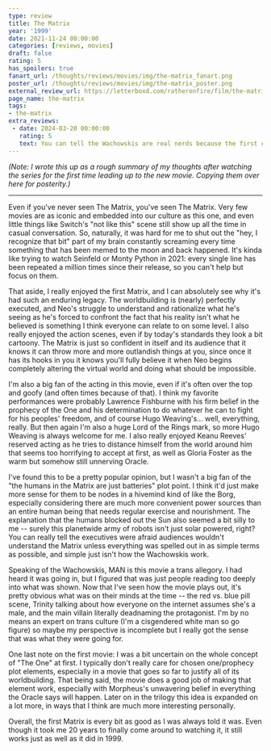 ```yaml
---
type: review
title: The Matrix
year: '1999'
date: 2021-11-24 00:00:00
categories: [reviews, movies]
draft: false
rating: 5
has_spoilers: true
fanart_url: /thoughts/reviews/movies/img/the-matrix_fanart.png
poster_url: /thoughts/reviews/movies/img/the-matrix_poster.png
external_review_url: https://letterboxd.com/ratheronfire/film/the-matrix/
page_name: the-matrix
tags:
- the-matrix
extra_reviews:
 - date: 2024-03-20 00:00:00
   rating: 5
   text: You can tell the Wachowskis are real nerds because the first combination key Neo tries is Ctrl+X, not Ctrl+Alt+Delete.
---
```


*(Note: I wrote this up as a rough summary of my thoughts after watching the series for the first time leading up to the new movie. Copying them over here for posterity.)*

---

Even if you've never seen The Matrix, you've seen The Matrix. Very few movies are as iconic and embedded into our culture as this one, and even little things like Switch's "not like this" scene still show up all the time in casual conversation. So, naturally, it was hard for me to shut out the "hey, I recognize that bit" part of my brain constantly screaming every time something that has been memed to the moon and back happened. It's kinda like trying to watch Seinfeld or Monty Python in 2021: every single line has been repeated a million times since their release, so you can't help but focus on them.

That aside, I really enjoyed the first Matrix, and I can absolutely see why it's had such an enduring legacy. The worldbuilding is (nearly) perfectly executed, and Neo's struggle to understand and rationalize what he's seeing as he's forced to confront the fact that his reality isn't what he believed is something I think everyone can relate to on some level. I also really enjoyed the action scenes, even if by today's standards they look a bit cartoony. The Matrix is just so confident in itself and its audience that it knows it can throw more and more outlandish things at you, since once it has its hooks in you it knows you'll fully believe it when Neo begins completely altering the virtual world and doing what should be impossible.

I'm also a big fan of the acting in this movie, even if it's often over the top and goofy (and often times because of that). I think my favorite performances were probably Lawrence Fishburne with his firm belief in the prophecy of the One and his determination to do whatever he can to fight for his peoples' freedom, and of course Hugo Weaving's... well, everything, really. But then again I'm also a huge Lord of the Rings mark, so more Hugo Weaving is always welcome for me. I also really enjoyed Keanu Reeves' reserved acting as he tries to distance himself from the world around him that seems too horrifying to accept at first, as well as Gloria Foster as the warm but somehow still unnerving Oracle.

I've found this to be a pretty popular opinion, but I wasn't a big fan of the "the humans in the Matrix are just batteries" plot point. I think it'd just make more sense for them to be nodes in a hivemind kind of like the Borg, especially considering there are much more convenient power sources than an entire human being that needs regular exercise and nourishment. The explanation that the humans blocked out the Sun also seemed a bit silly to me -- surely this planetwide army of robots isn't just solar powered, right? You can really tell the executives were afraid audiences wouldn't understand the Matrix unless everything was spelled out in as simple terms as possible, and simple just isn't how the Wachowskis work.

Speaking of the Wachowskis, MAN is this movie a trans allegory. I had heard it was going in, but I figured that was just people reading too deeply into what was shown. Now that I've seen how the movie plays out, it's pretty obvious what was on their minds at the time -- the red vs. blue pill scene, Trinity talking about how everyone on the internet assumes she's a male, and the main villain literally deadnaming the protagonist. I'm by no means an expert on trans culture (I'm a cisgendered white man so go figure) so maybe my perspective is incomplete but I really got the sense that was what they were going for.

One last note on the first movie: I was a bit uncertain on the whole concept of "The One" at first. I typically don't really care for chosen one/prophecy plot elements, especially in a movie that goes so far to justify all of its worldbuilding. That being said, the movie does a good job of making that element work, especially with Morpheus's unwavering belief in everything the Oracle says will happen. Later on in the trilogy this idea is expanded on a lot more, in ways that I think are much more interesting personally.

Overall, the first Matrix is every bit as good as I was always told it was. Even though it took me 20 years to finally come around to watching it, it still works just as well as it did in 1999.

